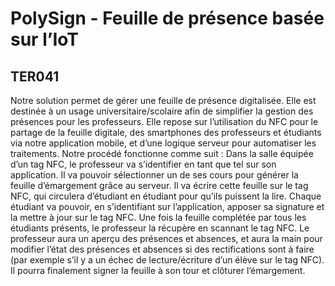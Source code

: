 # PolySign - Feuille de présence basée sur l’IoT
## TER041

Notre solution permet de gérer une feuille de présence digitalisée. Elle est destinée à un usage universitaire/scolaire afin de simplifier la gestion des présences pour les professeurs.
Elle repose sur l’utilisation du NFC pour le partage de la feuille digitale, des smartphones des professeurs et étudiants via notre application mobile, et d’une logique serveur pour automatiser les traitements.
Notre procédé fonctionne comme suit : Dans la salle équipée d’un tag NFC, le professeur va s’identifier en tant que tel sur son application. Il va pouvoir sélectionner un de ses cours pour générer la feuille d’émargement grâce au serveur. Il va écrire cette feuille sur le tag NFC, qui circulera d’étudiant en étudiant pour qu’ils puissent la lire. 
Chaque étudiant va pouvoir, en s’identifiant sur l’application, apposer sa signature et la mettre à jour sur le tag NFC.
Une fois la feuille complétée par tous les étudiants présents, le professeur la récupère en scannant le tag NFC. Le professeur aura un aperçu des présences et absences, et aura la main pour modifier l’état des présences et absences si des rectifications sont à faire (par exemple s’il y a un échec de lecture/écriture d’un élève sur le tag NFC). Il pourra finalement signer la feuille à son tour et clôturer l’émargement.

